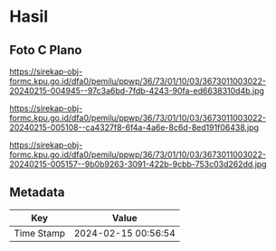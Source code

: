 # Hasil

## Foto C Plano

https://sirekap-obj-formc.kpu.go.id/dfa0/pemilu/ppwp/36/73/01/10/03/3673011003022-20240215-004945--97c3a6bd-7fdb-4243-90fa-ed6638310d4b.jpg

https://sirekap-obj-formc.kpu.go.id/dfa0/pemilu/ppwp/36/73/01/10/03/3673011003022-20240215-005108--ca4327f8-6f4a-4a6e-8c6d-8ed191f06438.jpg

https://sirekap-obj-formc.kpu.go.id/dfa0/pemilu/ppwp/36/73/01/10/03/3673011003022-20240215-005157--9b0b9263-3091-422b-9cbb-753c03d262dd.jpg


## Metadata

| Key        | Value               |
| ---------- | ------------------- |
| Time Stamp | 2024-02-15 00:56:54 |



